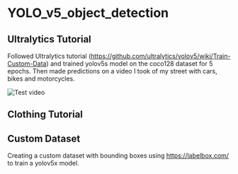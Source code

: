 # YOLO_v5_object_detection

## Ultralytics Tutorial

Followed Ultralytics tutorial (https://github.com/ultralytics/yolov5/wiki/Train-Custom-Data) and trained yolov5s model on the coco128 dataset for 5 epochs. Then made predictions on a video I took of my street with cars, bikes and motorcycles.

![Test video](https://github.com/K-Schubert/YOLOv5_object_detection/edit/master/street_vid.gif "Logo Title Text 1")

## Clothing Tutorial

## Custom Dataset

Creating a custom dataset with bounding boxes using https://labelbox.com/ to train a yolov5x model.
